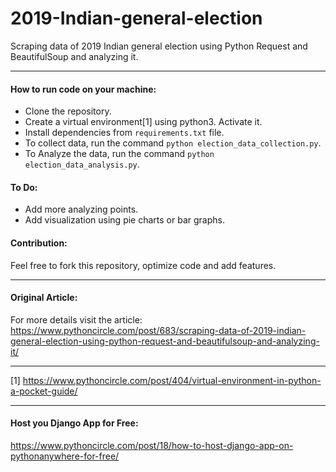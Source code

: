 # 2019-Indian-general-election

Scraping data of 2019 Indian general election using Python Request and BeautifulSoup and analyzing it.  


---
#### How to run code on your machine:  
- Clone the repository.
- Create a virtual environment[1] using python3. Activate it.
- Install dependencies from `requirements.txt` file.
- To collect data, run the command `python election_data_collection.py`.
- To Analyze the data, run the command `python election_data_analysis.py`.

#### To Do:
- Add more analyzing points.
- Add visualization using pie charts or bar graphs.

#### Contribution:
Feel free to fork this repository, optimize code and add features.
 
 
-----
#### Original Article:
For more details visit the article:  
https://www.pythoncircle.com/post/683/scraping-data-of-2019-indian-general-election-using-python-request-and-beautifulsoup-and-analyzing-it/


-----
[1] https://www.pythoncircle.com/post/404/virtual-environment-in-python-a-pocket-guide/    

----
#### Host you Django App for Free:  
https://www.pythoncircle.com/post/18/how-to-host-django-app-on-pythonanywhere-for-free/